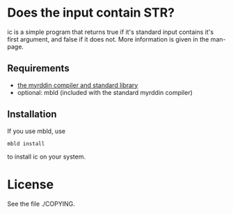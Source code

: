 Does the input contain STR?
===========================

ic is a simple program that returns true if it's
standard input contains it's first argument, and
false if it does not.
More information is given in the man-page.

Requirements
------------

* [the myrddin compiler and standard library](www.github.com/oridb/mc)
* optional: mbld (included with the standard myrddin compiler)

Installation
------------

If you use mbld, use

	mbld install

to install ic on your system.

License
=======

See the file ./COPYING.
